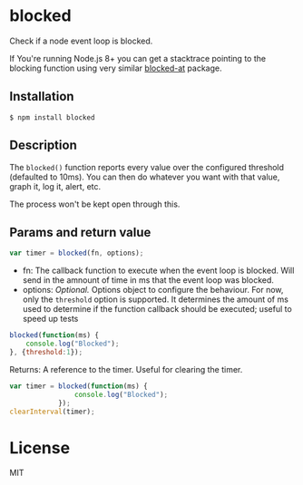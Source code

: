 
# blocked

  Check if a node event loop is blocked.
  
  If You're running Node.js 8+ you can get a stacktrace pointing to the blocking function using very similar [blocked-at](https://github.com/naugtur/blocked-at) package.

## Installation

```
$ npm install blocked
```

## Description

  The `blocked()` function reports every value over the configured threshold (defaulted to 10ms).  You can then do whatever
  you want with that value, graph it, log it, alert, etc.

  The process won't be kept open through this.

## Params and return value

```js
var timer = blocked(fn, options);
```

* fn: The callback function to execute when the event loop is blocked. Will send in the amnount of time in ms that the event loop was blocked.
* options: _Optional._ Options object to configure the behaviour. For now, only the `threshold` option is supported. It determines the amount of ms used to determine if the function callback should be executed; useful to speed up tests 


```js
blocked(function(ms) {
    console.log("Blocked");
}, {threshold:1});
```
  
Returns: A reference to the timer. Useful for clearing the timer. 

```js
var timer = blocked(function(ms) {
                console.log("Blocked");
            });
clearInterval(timer);
```


# License

MIT
